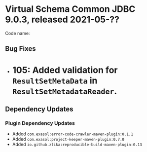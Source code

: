 # Virtual Schema Common JDBC 9.0.3, released 2021-05-??

Code name:

## Bug Fixes

* # 105: Added validation for `ResultSetMetaData` in `ResultSetMetadataReader`.

## Dependency Updates

### Plugin Dependency Updates

* Added `com.exasol:error-code-crawler-maven-plugin:0.1.1`
* Added `com.exasol:project-keeper-maven-plugin:0.7.0`
* Added `io.github.zlika:reproducible-build-maven-plugin:0.13`
